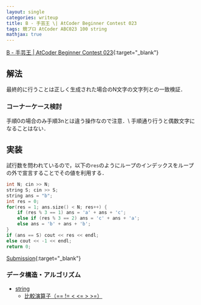 ```yaml
---
layout: single
categories: writeup
title: B - 手芸王 \| AtCoder Beginner Contest 023
tags: 競プロ AtCoder ABC023 100 string
mathjax: true
---
```


[B - 手芸王 \| AtCoder Beginner Contest 023](https://beta.atcoder.jp/contests/abc023/tasks/abc023_b){:target="_blank"}

## 解法
最終的に行うことは正しく生成された場合のN文字の文字列との一致検証．
### コーナーケース検討
手順0の場合のみ手順3nとは違う操作なので注意．\\
手順通り行うと偶数文字になることはない．
## 実装
試行数を問われているので，以下の`res`のようにループのインデックスをループの外で宣言することでその値を利用する．
```cpp
int N; cin >> N;
string S; cin >> S;
string ans = "b";
int res = 0;
for(res = 1; ans.size() < N; res++) {
    if (res % 3 == 1) ans = 'a' + ans + 'c';
    else if (res % 3 == 2) ans = 'c' + ans + 'a';
    else ans = 'b' + ans + 'b';
}
if (ans == S) cout << res << endl;
else cout << -1 << endl;
return 0;
```
[Submission](https://beta.atcoder.jp/contests/abc023/submissions/3088066){:target="_blank"}

### データ構造・アルゴリズム
- [string](http://www.cplusplus.com/reference/string/string/)
    - [比較演算子（== != < <= > >=）](http://www.cplusplus.com/reference/string/string/operators/)